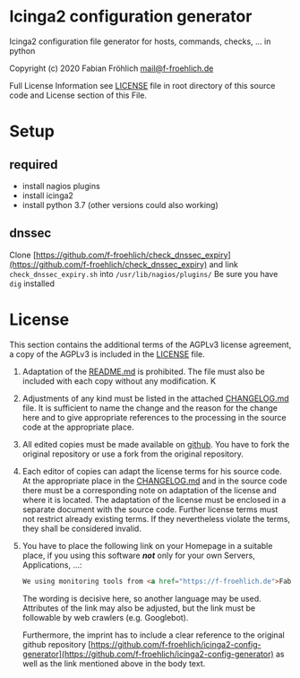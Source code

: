 Icinga2 configuration generator
===============================
Icinga2 configuration file generator for hosts, commands, checks, ... in python 

Copyright (c) 2020 Fabian Fröhlich <mail@f-froehlich.de>

Full License Information see  [LICENSE](LICENSE) file in root directory of this source code and License section of this File.

# Setup
## required
* install nagios plugins
* install icinga2
* install python 3.7 (other versions could also working)


## dnssec
Clone [https://github.com/f-froehlich/check_dnssec_expiry](https://github.com/f-froehlich/check_dnssec_expiry) and link `check_dnssec_expiry.sh` into `/usr/lib/nagios/plugins/`
Be sure you have `dig` installed

# License
This section contains the additional terms of the AGPLv3 license agreement, a copy of the AGPLv3 is included in the [LICENSE](LICENSE) file.

1. Adaptation of the [README.md](README.md) is prohibited. The file must also be included with each copy without any modification. 
K
2. Adjustments of any kind must be listed in the attached [CHANGELOG.md](CHANGELOG.md) file. It is sufficient to name the change and the reason for the change here and to give appropriate references to the processing in the source code at the appropriate place.

3. All edited copies must be made available on [github](https://github.com). You have to fork the original repository or use a fork from the original repository.

4. Each editor of copies can adapt the license terms for his source code. At the appropriate place in the [CHANGELOG.md](CHANGELOG.md) and in the source code there must be a corresponding note on adaptation of the license and where it is located. The adaptation of the license must be enclosed in a separate document with the source code.
Further license terms must not restrict already existing terms. If they nevertheless violate the terms, they shall be considered invalid.

5. You have to place the following link on your Homepage in a suitable place, if you using this software ***not*** only for your own Servers, Applications, ...:

    ```html
    We using monitoring tools from <a href="https://f-froehlich.de">Fabian Fr&ouml;hlich</a>
   ```

    The wording is decisive here, so another language may be used. Attributes of the link may also be adjusted, but the link must be followable by web crawlers (e.g. Googlebot).

    Furthermore, the imprint has to include a clear reference to the original github repository [https://github.com/f-froehlich/icinga2-config-generator](https://github.com/f-froehlich/icinga2-config-generator) as well as the link mentioned above in the body text.

